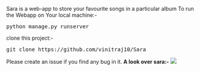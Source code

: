 Sara is a web-app to store your favourite songs in a particular album
To run the Webapp on Your local machine:-
<pre>python manage.py runserver</pre>
clone this project:-
<pre>git clone https://github.com/vinitraj10/Sara </pre>
Please create an issue if you find any bug in it.
<b>A look over sara:-</b>
![](http://i.imgur.com/nwzSvEA.gif)
